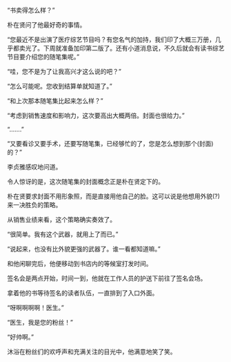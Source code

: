 “书卖得怎么样？”

朴在贤问了他最好奇的事情。

“您最近不是出演了医疗综艺节目吗？有您名气的加持，我们印了大概三万册，几乎都卖光了。下周就准备加印第二版了。还有小道消息说，不久后就会有读书综艺节目要介绍您的随笔集呢。”

“哇，您不是为了让我高兴才这么说的吧？”

“怎么可能呢。您收到结算单就知道了。”

“和上次那本随笔集比起来怎么样？”

“考虑到销售速度和影响力，这次要高出大概两倍。封面也很给力。”

“…….”

“又要看诊又要手术，还要写随笔集，已经够忙的了，您是怎么想到那个(封面)的？”

李贞雅感叹地问道。

令人惊讶的是，这次随笔集的封面概念正是朴在贤定下的。

朴在贤要求封面不用形象照，而是直接用他自己的脸。这可以说是他想用外貌(?)来一决胜负的策略。

从销售业绩来看，这个策略确实奏效了。

“很简单。我有这个武器，就用上了而已。”

“说起来，也没有比外貌更强的武器了。谁一看都知道嘛。”

和他闲聊完后，他便移动到书店内的等候室打发时间。

签名会是两点开始，时间一到，他就在工作人员的护送下前往了签名会场。

拿着他的书等待签名的读者队伍，一直排到了入口外面。

“呀啊啊啊啊！医生。”

“医生，我是您的粉丝！”

“好帅啊。”

沐浴在粉丝们的欢呼声和充满关注的目光中，他满意地笑了笑。